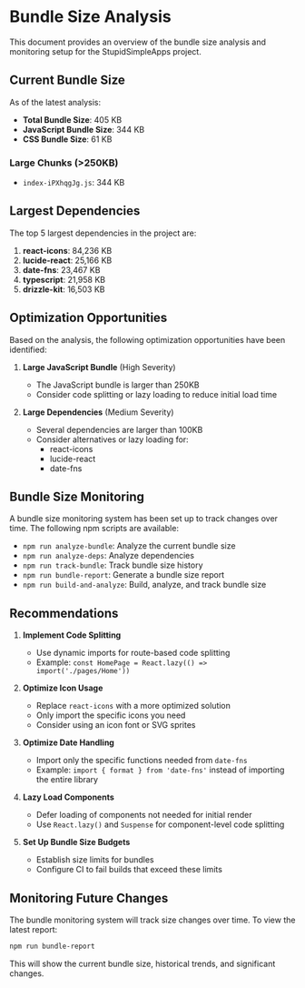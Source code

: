 # Bundle Size Analysis

This document provides an overview of the bundle size analysis and monitoring setup for the StupidSimpleApps project.

## Current Bundle Size

As of the latest analysis:

- **Total Bundle Size**: 405 KB
- **JavaScript Bundle Size**: 344 KB
- **CSS Bundle Size**: 61 KB

### Large Chunks (>250KB)

- `index-iPXhqgJg.js`: 344 KB

## Largest Dependencies

The top 5 largest dependencies in the project are:

1. **react-icons**: 84,236 KB
2. **lucide-react**: 25,166 KB
3. **date-fns**: 23,467 KB
4. **typescript**: 21,958 KB
5. **drizzle-kit**: 16,503 KB

## Optimization Opportunities

Based on the analysis, the following optimization opportunities have been identified:

1. **Large JavaScript Bundle** (High Severity)
   - The JavaScript bundle is larger than 250KB
   - Consider code splitting or lazy loading to reduce initial load time

2. **Large Dependencies** (Medium Severity)
   - Several dependencies are larger than 100KB
   - Consider alternatives or lazy loading for:
     - react-icons
     - lucide-react
     - date-fns

## Bundle Size Monitoring

A bundle size monitoring system has been set up to track changes over time. The following npm scripts are available:

- `npm run analyze-bundle`: Analyze the current bundle size
- `npm run analyze-deps`: Analyze dependencies
- `npm run track-bundle`: Track bundle size history
- `npm run bundle-report`: Generate a bundle size report
- `npm run build-and-analyze`: Build, analyze, and track bundle size

## Recommendations

1. **Implement Code Splitting**
   - Use dynamic imports for route-based code splitting
   - Example: `const HomePage = React.lazy(() => import('./pages/Home'))`

2. **Optimize Icon Usage**
   - Replace `react-icons` with a more optimized solution
   - Only import the specific icons you need
   - Consider using an icon font or SVG sprites

3. **Optimize Date Handling**
   - Import only the specific functions needed from `date-fns`
   - Example: `import { format } from 'date-fns'` instead of importing the entire library

4. **Lazy Load Components**
   - Defer loading of components not needed for initial render
   - Use `React.lazy()` and `Suspense` for component-level code splitting

5. **Set Up Bundle Size Budgets**
   - Establish size limits for bundles
   - Configure CI to fail builds that exceed these limits

## Monitoring Future Changes

The bundle monitoring system will track size changes over time. To view the latest report:

```bash
npm run bundle-report
```

This will show the current bundle size, historical trends, and significant changes.

